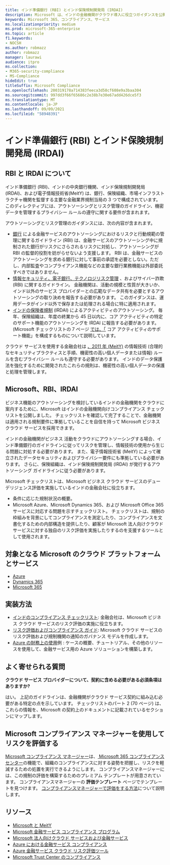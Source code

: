 ```yaml
---
title: インド準備銀行 (RBI) とインド保険規制開発局 (IRDAI)
description: Microsoft は、インドの金融機関がクラウド導入に役立つガイダンスを公開しました。
keywords: Microsoft 365、コンプライアンス、サービス
ms.localizationpriority: medium
ms.prod: microsoft-365-enterprise
ms.topic: article
f1.keywords:
- NOCSH
ms.author: robmazz
author: robmazz
manager: laurawi
audience: itpro
ms.collection:
- M365-security-compliance
- MS-Compliance
hideEdit: true
titleSuffix: Microsoft Compliance
ms.openlocfilehash: 200319178a714383feeca3d58cf608e9a3baa304
ms.sourcegitcommit: 997dd3f66f65686c2e38b7e30e67add426dce5f3
ms.translationtype: MT
ms.contentlocale: ja-JP
ms.lasthandoff: 09/09/2021
ms.locfileid: "58948391"
---
```

# <a name="reserve-bank-of-india-rbi-and-insurance-regulatory-and-development-authority-of-india-irdai"></a>インド準備銀行 (RBI) とインド保険規制開発局 (IRDAI)

## <a name="about-rbi-and-irdai"></a>RBI と IRDAI について

インド[](https://www.rbi.org.in/)準備銀行 (RBI)、インドの中央銀行機関、インド保険規制開発局[](https://www.irdai.gov.in/Defaulthome.aspx?page=H1) (IRDAI)、および電子情報技術省[](https://meity.gov.in/content/information-technology-act)(MeitY) は、銀行、保険組織、市場インフラストラクチャ機関を監督する主要な金融業界規制当局の 3 つで構成されています。 このディレクティブには、アウトソーシングとリスク管理のガイドライン、機密データを管理するプライバシー ルールの遵守に関する要件が含まれます。

アウトソーシングとリスク管理のガイダンスには、次の内容が含まれます。

- [銀行](https://rbidocs.rbi.org.in/rdocs/notification/PDFs/73713.pdf) による金融サービスのアウトソーシングにおけるリスクと行動規範の管理に関するガイドライン (RBI) は、金融サービスのアウトソーシング中に規制された銀行がリスクにさらされるリスクに対処し、アウトソーシングが RBI の監督的役割を妨がらせないよう支援します。 RBI は、金融サービスのアウトソーシングを求める銀行に対して事前の承認を必要としない。ただし、内部監査やコンプライアンス機能などの主要な銀行業務機能は外部委託すべきではありません。
- [情報セキュリティ、電子銀行、テクノロジリスク管理](https://rbidocs.rbi.org.in/rdocs/content/PDFs/GBS300411F.pdf) 、およびサイバー詐欺 (RBI) に関するガイドライン。 金融機関は、活動の規模と性質が大きいか、インド以外のサービス プロバイダーとの広範なデータ共有を必要とするアウトソーシングの取り決めを報告する必要があります。 このガイダンスは、運用データがインド以外で保存または処理される場合に特に適用されます。
- [インドの保険者規制](https://www.irdai.gov.in/ADMINCMS/cms/frmGeneral_Layout.aspx?page=PageNo3149&flag=1) (IRDAI) によるアクティビティのアウトソーシング。 毎年、保険組織は、年度の終業から 45 日以内に、コア アクティビティの特定のサポート機能のアウトソーシングを IRDAI に報告する必要があります。 (Microsoft チェックリストの 7 ページ [では、「](https://servicetrust.microsoft.com/Documents/TrustDocuments?command=Download&downloadType=Document&downloadId=26f4af15-2771-4cd4-a7c7-9328149f9453&docTab=6d000410-c9e9-11e7-9a91-892aae8839ad_Compliance_Guides) コア アクティビティのサポート機能」を構成するものについて説明しています。

クラウド サービスを使用する金融会社は [、2011 年 (MeitY)](https://meity.gov.in/sites/upload_files/dit/files/GSR313E_10511\(1\).pdf) の情報技術 (合理的なセキュリティプラクティスと手順、機密性の高い個人データまたは情報) ルールを含むプライバシー ルールも遵守する必要があります。 インドのデータ保護法を強化するために開発されたこれらの規則は、機密性の高い個人データの保護と処理を管理します。

## <a name="microsoft-rbi-and-irdai"></a>Microsoft、RBI、IRDAI

ビジネス機能のアウトソーシングを検討しているインドの金融機関をクラウドに案内するために、Microsoft はインドの金融機関向けコンプライアンス チェックリストを公開しました。 チェックリストを確認して完了することで、[](https://servicetrust.microsoft.com/Documents/TrustDocuments?command=Download&downloadType=Document&downloadId=26f4af15-2771-4cd4-a7c7-9328149f9453&docTab=6d000410-c9e9-11e7-9a91-892aae8839ad_Compliance_Guides)金融機関は適用される規制要件に準拠していることを自信を持って Microsoft ビジネス クラウド サービスを採用できます。

インドの金融機関がビジネス 活動をクラウドにアウトソーシングする場合、インド準備銀行のガイドラインに従ってリスクを管理し、情報技術の使用から生じる問題に対処する必要があります。 また、電子情報技術省 (MeitY) によって確立されたデータセキュリティおよびプライバシー要件にも準拠している必要があります。 さらに、保険組織は、インド保険規制開発局 (IRDAI) が発行するアウトソーシング ガイドラインに従う必要があります。

Microsoft チェックリストは、Microsoft ビジネス クラウド サービスのデューデリジェンス評価を実施しているインドの金融会社に役立ちます。

- 条件に応じた規制状況の概要。
- Microsoft Azure、Microsoft Dynamics 365、および Microsoft Office 365 サービスに対応する問題を示すチェックリスト。 チェックリストは、規制の枠組みを背景にしてコンプライアンスを測定したり、コンプライアンスを文書化するための内部構造を提供したり、顧客が Microsoft 法人向けクラウド サービスに対する独自のリスク評価を実施したりするのを支援するツールとして使用されます。

## <a name="microsoft-in-scope-cloud-platforms--services"></a>対象となる Microsoft のクラウド プラットフォームとサービス

- [Azure](https://gallery.technet.microsoft.com/Overview-of-Azure-c1be3942)
- [Dynamics 365](https://aka.ms/d365-compliance-list)
- [Microsoft 365](https://servicetrust.microsoft.com/ViewPage/TrustDocuments?command=Download&downloadType=Document&downloadId=9f756cce-b15d-45a9-94d7-6a583dee4401&docTab=6d000410-c9e9-11e7-9a91-892aae8839ad_Compliance_Guides)

## <a name="how-to-implement"></a>実装方法

- [インドのコンプライアンス チェックリスト](https://servicetrust.microsoft.com/Documents/TrustDocuments?command=Download&downloadType=Document&downloadId=26f4af15-2771-4cd4-a7c7-9328149f9453&docTab=6d000410-c9e9-11e7-9a91-892aae8839ad_Compliance_Guides): 金融会社は、Microsoft ビジネス クラウド サービスのリスク評価の実施に役立ちます。
- [リスク評価およびコンプライアンス ガイド](https://servicetrust.microsoft.com/ViewPage/TrustDocuments?command=Download&downloadType=Document&downloadId=edee9b14-3661-4a16-ba83-c35caf672bd7&docTab=6d000410-c9e9-11e7-9a91-892aae8839ad_FAQ_and_White_Papers): Microsoft クラウド サービスのリスク評価および規制機関の通知のガバナンス モデルを作成します。
- [Azure の財務上の使用](/azure/industry/financial/)例 : ケースの概要、チュートリアル、その他のリソースを使用して、金融サービス用の Azure ソリューションを構築します。

## <a name="frequently-asked-questions"></a>よく寄せられる質問

**クラウド サービス プロバイダーについて、契約に含める必要がある必須条項はありますか?**

はい。 上記のガイドラインは、金融機関がクラウド サービス契約に組み込む必要がある特定の点を示しています。 チェックリストのパート 2 [](https://servicetrust.microsoft.com/Documents/TrustDocuments?command=Download&downloadType=Document&downloadId=26f4af15-2771-4cd4-a7c7-9328149f9453&docTab=6d000410-c9e9-11e7-9a91-892aae8839ad_Compliance_Guides) (70 ページ) は、これらの情報を、Microsoft の契約上のドキュメントに記載されているセクションにマップします。

## <a name="use-microsoft-compliance-manager-to-assess-your-risk"></a>Microsoft コンプライアンス マネージャーを使用してリスクを評価する

[Microsoft コンプライアンス マネージャー](/microsoft-365/compliance/compliance-manager)は、[ Microsoft 365 コンプライアンス センター](/microsoft-365/compliance/microsoft-365-compliance-center)の機能で、組織のコンプライアンスに対する姿勢を把握し、リスクを軽減するための処置を実行できるようにします。 コンプライアンスマネージャーには、この規制の評価を構築するためのプレミアム テンプレートが用意されています。 コンプライアンスマネージャーの **評価テンプレート** ページでテンプレートを見つけます。 [コンプライアンスマネージャーで評価をする方法](/microsoft-365/compliance/compliance-manager-assessments)について説明します。

## <a name="resources"></a>リソース

- [Microsoft と MeitY](offering-meity-india.md)
- [Microsoft 金融サービス コンプライアンス プログラム](https://download.microsoft.com/download/6/4/7/64707E3E-6D3E-45D0-8207-A0EA3201B4A6/Microsoft%20Cloud%20-%20Financial%20Services%20Compliance%20Program%20\(Print\).pdf)
- [Microsoft 法人向けクラウド サービスおよび金融サービス](https://www.microsoft.com/trustcenter/cloudservices/financialservices)
- [Azure における金融サービス コンプライアンス](https://azure.microsoft.com/resources/videos/azurecon-2015-financial-services-compliance-in-azure/)
- [Azure 金融サービス クラウド リスク評価ツール](https://servicetrust.microsoft.com/ViewPage/FFIECBlueprint?command=Download&downloadType=Document&downloadId=079a1973-711a-428f-9312-9ddd290cff7b&docTab=c726d5c0-2d1e-11e8-a485-57140ec19669_PaaS)
- [Microsoft Trust Center のコンプライアンス](https://www.microsoft.com/trust-center/compliance/compliance-overview)
